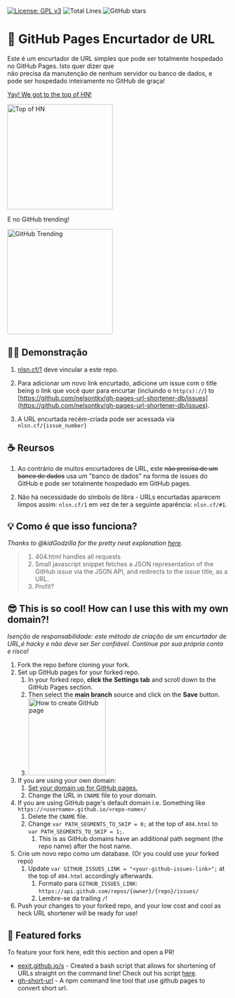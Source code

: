 [![License: GPL v3](https://img.shields.io/badge/License-GPLv3-blue.svg)](https://www.gnu.org/licenses/gpl-3.0)
![Total Lines](https://img.shields.io/tokei/lines/github/nelsontky/gh-pages-url-shortener?color=blue)
![GitHub stars](https://img.shields.io/github/stars/Z3t4Byt3/gh-pages-url-shortener?style=social)

# 🔗 GitHub Pages Encurtador de URL

Este é um encurtador de URL simples que pode ser totalmente hospedado no GitHub Pages. Isto quer dizer que  
não precisa da manutenção de nenhum servidor ou banco de dados, e pode ser hospedado
inteiramente no GitHub de graça!

[Yay! We got to the top of HN!](https://news.ycombinator.com/item?id=25110879)

<img src="https://i.imgur.com/ZfD7XGt.png" alt="Top of HN" width="240px">

E no GitHub trending!

<img src="https://i.imgur.com/OkYCSOx.png" alt="GitHub Trending" width="240px">

## 👨‍🏫 Demonstração

1. [nlsn.cf/1](https://nlsn.cf/1) deve vincular a este repo.

1. Para adicionar um novo link encurtado, adicione um issue com o title being o link que você quer
   para encurtar (incluindo o `http(s)://`) to
   [https://github.com/nelsontky/gh-pages-url-shortener-db/issues](https://github.com/nelsontky/gh-pages-url-shortener-db/issues).

1. A URL encurtada recém-criada pode ser acessada via `nlsn.cf/{issue_number}`

## ☕️ Reursos

1. Ao contrário de muitos encurtadores de URL, este ~~não precisa de um banco de dados~~ usa um
   "banco de dados" na forma de issues do GitHub e pode ser totalmente hospedado em GitHub
   pages.

1. Não há necessidade do símbolo de libra - URLs encurtadas aparecem limpos assim:
   `nlsn.cf/1` em vez de ter a seguinte aparência: `nlsn.cf/#1`.

## 💡 Como é que isso funciona?

_Thanks to @kidGodzilla for the pretty neat explanation
[here](https://github.com/nelsontky/gh-pages-url-shortener/issues/5#issuecomment-728040879)._

> 1. 404.html handles all requests
> 1. Small javascript snippet fetches a JSON representation of the GitHub issue
>    via the JSON API, and redirects to the issue title, as a URL.
> 1. Profit?

## 😎 This is so cool! How can I use this with my own domain?!

_Isenção de responsabilidade: este método de criação de um encurtador de URL,é hacky e não deve ser
Ser confiável. Continue por sua própria conta e risco!_

1. Fork the repo before cloning your fork.
1. Set up GitHub pages for your forked repo.
   1. In your forked repo, **click the Settings tab** and scroll down to the
      GitHub Pages section.
   1. Then select the **main branch** source and click on the **Save** button.
   1. <img src="https://i.imgur.com/kjinFX9.png" alt="How to create GitHub page" height="176px">
1. If you are using your own domain:
   1. [Set your domain up for GitHub pages.](https://docs.github.com/en/free-pro-team@latest/github/working-with-github-pages/managing-a-custom-domain-for-your-github-pages-site#configuring-an-apex-domain)
   1. Change the URL in `CNAME` file to your domain.
1. If you are using GitHub page's default domain i.e. Something like
   `https://<username>.github.io/<repo-name>/`
   1. Delete the `CNAME` file.
   1. Change `var PATH_SEGMENTS_TO_SKIP = 0;` at the top of `404.html` to
      `var PATH_SEGMENTS_TO_SKIP = 1;`.
      1. This is as GitHub domains have an additional path segment (the repo
         name) after the host name.
1. Crie um novo repo como um database. (Or you could use your forked repo)
   1. Update `var GITHUB_ISSUES_LINK = "<your-github-issues-link>";` at the top
      of `404.html` accordingly afterwards.
      1. Formato para `GITHUB_ISSUES_LINK`:
         `https://api.github.com/repos/{owner}/{repo}/issues/`
      1. Lembre-se da trailing `/`!
1. Push your changes to your forked repo, and your low cost and cool as heck URL
   shortener will be ready for use!

## 🍴 Featured forks

To feature your fork here, edit this section and open a PR!

- [eexit.github.io/s](https://github.com/eexit/s) - Created a bash script that
  allows for shortening of URLs straight on the command line! Check out his
  script
  [here](https://github.com/nelsontky/gh-pages-url-shortener/issues/49#issue-745134937).
- [gh-short-url](https://github.com/mayandev/gh-short-url) - A npm command line
  tool that use github pages to convert short url.
